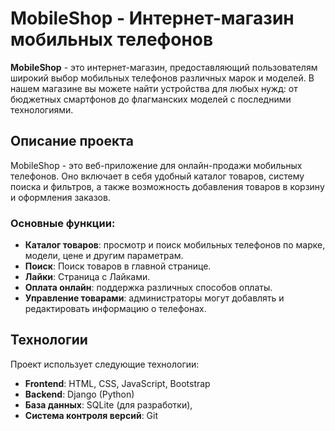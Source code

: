 # MobileShop - Интернет-магазин мобильных телефонов

**MobileShop** - это интернет-магазин, предоставляющий пользователям широкий выбор мобильных телефонов различных марок и моделей. В нашем магазине вы можете найти устройства для любых нужд: от бюджетных смартфонов до флагманских моделей с последними технологиями.

## Описание проекта

MobileShop - это веб-приложение для онлайн-продажи мобильных телефонов. Оно включает в себя удобный каталог товаров, систему поиска и фильтров, а также возможность добавления товаров в корзину и оформления заказов.

### Основные функции:
- **Каталог товаров**: просмотр и поиск мобильных телефонов по марке, модели, цене и другим параметрам.
- **Поиск**: Поиск товаров в главной странице.
- **Лайки**: Страница с Лайками.
- **Оплата онлайн**: поддержка различных способов оплаты.
- **Управление товарами**: администраторы могут добавлять и редактировать информацию о телефонах.

## Технологии

Проект использует следующие технологии:
- **Frontend**: HTML, CSS, JavaScript, Bootstrap
- **Backend**: Django (Python)
- **База данных**: SQLite (для разработки),
- **Система контроля версий**: Git
